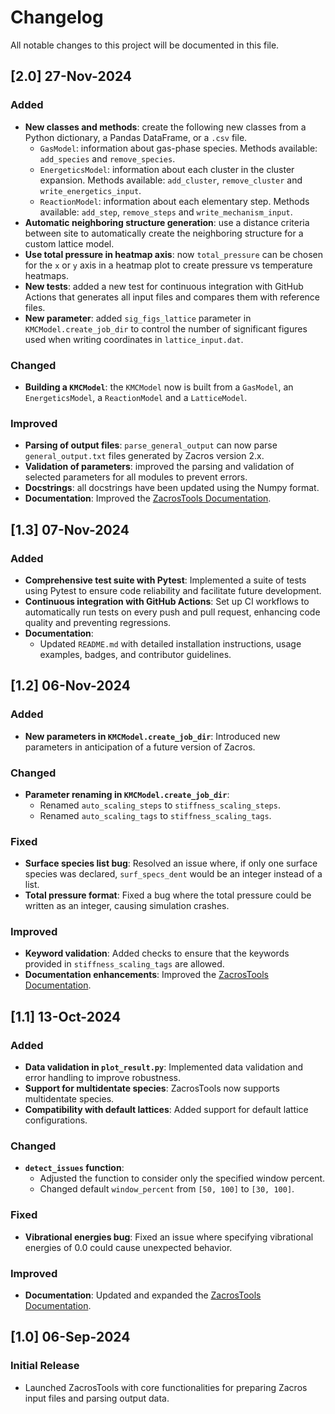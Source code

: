 # Changelog

All notable changes to this project will be documented in this file.

## [2.0] 27-Nov-2024

### Added
- **New classes and methods**: create the following new classes from a Python dictionary, a Pandas DataFrame, or a `.csv` file.
  - `GasModel`: information about gas-phase species. Methods available: `add_species` and `remove_species`. 
  - `EnergeticsModel`: information about each cluster in the cluster expansion. Methods available: `add_cluster`, `remove_cluster` and `write_energetics_input`.
  - `ReactionModel`: information about each elementary step. Methods available: `add_step`, `remove_steps` and `write_mechanism_input`.
- **Automatic neighboring structure generation**: use a distance criteria between site to automatically create the neighboring structure for a custom lattice model. 
- **Use total pressure in heatmap axis**: now `total_pressure` can be chosen for the `x` or `y` axis in a heatmap plot to create pressure vs temperature heatmaps.
- **New tests**: added a new test for continuous integration with GitHub Actions that generates all input files and compares them with reference files.
- **New parameter**: added `sig_figs_lattice` parameter in `KMCModel.create_job_dir` to control the number of significant figures used when writing coordinates in `lattice_input.dat`.

### Changed
- **Building a `KMCModel`**: the `KMCModel` now is built from a `GasModel`, an `EnergeticsModel`, a `ReactionModel` and a `LatticeModel`.

### Improved
- **Parsing of output files**: `parse_general_output` can now parse `general_output.txt` files generated by Zacros version 2.x. 
- **Validation of parameters**: improved the parsing and validation of selected parameters for all modules to prevent errors. 
- **Docstrings**: all docstrings have been updated using the Numpy format.
- **Documentation**: Improved the [ZacrosTools Documentation](https://zacrostools.readthedocs.io/en/latest/).

## [1.3] 07-Nov-2024

### Added
- **Comprehensive test suite with Pytest**: Implemented a suite of tests using Pytest to ensure code reliability and facilitate future development.
- **Continuous integration with GitHub Actions**: Set up CI workflows to automatically run tests on every push and pull request, enhancing code quality and preventing regressions.
- **Documentation**:
  - Updated `README.md` with detailed installation instructions, usage examples, badges, and contributor guidelines.

## [1.2] 06-Nov-2024

### Added
- **New parameters in `KMCModel.create_job_dir`**: Introduced new parameters in anticipation of a future version of Zacros.

### Changed
- **Parameter renaming in `KMCModel.create_job_dir`**:
  - Renamed `auto_scaling_steps` to `stiffness_scaling_steps`.
  - Renamed `auto_scaling_tags` to `stiffness_scaling_tags`.

### Fixed
- **Surface species list bug**: Resolved an issue where, if only one surface species was declared, `surf_specs_dent` would be an integer instead of a list.
- **Total pressure format**: Fixed a bug where the total pressure could be written as an integer, causing simulation crashes.

### Improved
- **Keyword validation**: Added checks to ensure that the keywords provided in `stiffness_scaling_tags` are allowed.
- **Documentation enhancements**: Improved the [ZacrosTools Documentation](https://zacrostools.readthedocs.io/en/latest/).

## [1.1] 13-Oct-2024

### Added
- **Data validation in `plot_result.py`**: Implemented data validation and error handling to improve robustness.
- **Support for multidentate species**: ZacrosTools now supports multidentate species.
- **Compatibility with default lattices**: Added support for default lattice configurations.

### Changed
- **`detect_issues` function**:
  - Adjusted the function to consider only the specified window percent.
  - Changed default `window_percent` from `[50, 100]` to `[30, 100]`.

### Fixed
- **Vibrational energies bug**: Fixed an issue where specifying vibrational energies of 0.0 could cause unexpected behavior.

### Improved
- **Documentation**: Updated and expanded the [ZacrosTools Documentation](https://zacrostools.readthedocs.io/en/latest/).

## [1.0] 06-Sep-2024

### Initial Release
- Launched ZacrosTools with core functionalities for preparing Zacros input files and parsing output data.
